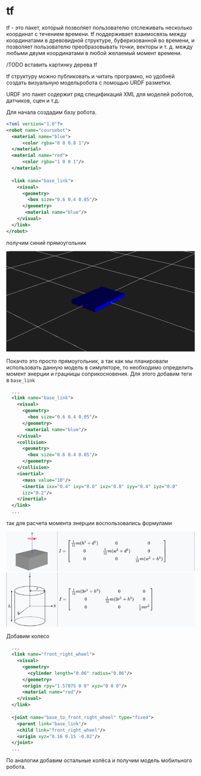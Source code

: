# tf

tf - это пакет, который позволяет пользователю отслеживать несколько координат с течением времени. tf поддерживает взаимосвязь между координатами в древовидной структуре, буферизованной во времени, и позволяет пользователю преобразовывать точки, векторы и т. д. между любыми двумя координатами в любой желаемый момент времени.

/TODO вставить картинку дерева tf

tf структуру  можно публиковать и читать програмно, но удобней создать визуальную модельробота с помощью URDF разметки.

URDF это пакет содержит ряд спецификаций XML для моделей роботов, датчиков, сцен и т.д.

Для начала создадим базу робота.

```xml
<?xml version="1.0"?>
<robot name="coursebot">
  <material name="blue">
      <color rgba="0 0 0.8 1"/>
  </material>
  <material name="red">
      <color rgba="1 0 0 1"/>
  </material>

  <link name="base_link">
    <visual>
      <geometry>
        <box size="0.6 0.4 0.05"/>
      </geometry>
       <material name="blue"/>
    </visual>
  </link>
</robot>
```

получим синий прямоугольник

![urdf_base](./image/urdf_base.png)

Покачто это просто прямоугольник, а так как мы планировали использовать данную модель в симуляторе, то необходимо определить момент энерции и грацницы соприкосновения. Для этого добавим теги в `base_link`

```xml
  ...
  <link name="base_link">
    <visual>
      <geometry>
        <box size="0.6 0.4 0.05"/>
      </geometry>
       <material name="blue"/>
    </visual>
    <collision>
      <geometry>
        <box size="0.6 0.4 0.05"/>
      </geometry>
    </collision>
    <inertial>
      <mass value="10"/>
      <inertia ixx="0.4" ixy="0.0" ixz="0.0" iyy="0.4" iyz="0.0"
      izz="0.2"/>
    </inertial>
  </link>
  ...
```

так для расчета момента энерции воспользовались формулами

![urdf_base](./image/in_box.png)
![urdf_base](./image/in_cyl.png)

Добавим колесо

```xml
  ...
  <link name="front_right_wheel">
    <visual>
      <geometry>
        <cylinder length="0.06" radius="0.06"/>
      </geometry>
      <origin rpy="1.57075 0 0" xyz="0 0 0"/>
      <material name="red"/>
    </visual>
  </link>

  <joint name="base_to_front_right_wheel" type="fixed">
    <parent link="base_link"/>
    <child link="front_right_wheel"/>
    <origin xyz="0.16 0.15 -0.02"/>
  </joint>
  ...
```

По аналогии добавим остальные колёса и получим модель мобильного робота.


